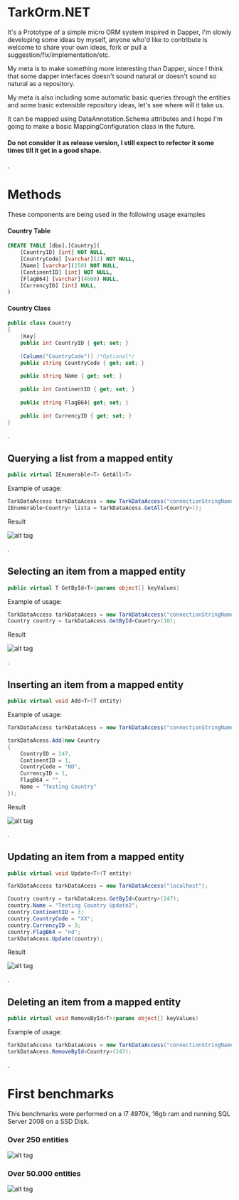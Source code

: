 # TarkOrm.NET
It's a Prototype of a simple micro ORM system inspired in Dapper, I'm slowly developing some ideas by myself, anyone who'd like to contribute is welcome to share your own ideas, fork or pull a suggestion/fix/implementation/etc. 

My meta is to make something more interesting than Dapper, since I think that some dapper interfaces doesn't sound natural or doesn't sound so natural as a repository.

My meta is also including some automatic basic queries through the entities and some basic extensible repository ideas, let's see where will it take us.

It can be mapped using DataAnnotation.Schema attributes and I hope I'm going to make a basic MappingConfiguration class in the future.

#### Do not consider it as release version, I still expect to refector it some times till it get in a good shape.

.

# Methods

These components are being used in the following usage examples

#### Country Table
```sql
CREATE TABLE [dbo].[Country](
    [CountryID] [int] NOT NULL,
    [CountryCode] [varchar](2) NOT NULL,
    [Name] [varchar](150) NOT NULL,
    [ContinentID] [int] NOT NULL,
    [FlagB64] [varchar](4000) NULL,
    [CurrencyID] [int] NULL,
)
```

#### Country Class
```csharp
public class Country
{
    [Key]        
    public int CountryID { get; set; }
  
    [Column("CountryCode")] /*Optional*/
    public string CountryCode { get; set; }
  
    public string Name { get; set; }
  
    public int ContinentID { get; set; }
  
    public string FlagB64{ get; set; }
  
    public int CurrencyID { get; set; }
}   
```

.

## Querying a list from a mapped entity

```csharp
public virtual IEnumerable<T> GetAll<T>
```

Example of usage:

```csharp
TarkDataAccess tarkDataAcess = new TarkDataAccess("connectionStringName");
IEnumerable<Country> lista = tarkDataAcess.GetAll<Country>();
```

Result

![alt tag](https://github.com/juniortarcisio/TarkOrm.NET/blob/master/unitTestGetAll.png?raw=true)

.

## Selecting an item from a mapped entity

```csharp
public virtual T GetById<T>(params object[] keyValues)
```

Example of usage:

```csharp
TarkDataAccess tarkDataAcess = new TarkDataAccess("connectionStringName");
Country country = tarkDataAcess.GetById<Country>(10);
```

Result

![alt tag](https://github.com/juniortarcisio/TarkOrm.NET/blob/master/unitTestGetById.png?raw=true)

.

## Inserting an item from a mapped entity

```csharp
public virtual void Add<T>(T entity)
```

Example of usage:

```csharp
TarkDataAccess tarkDataAcess = new TarkDataAccess("connectionStringName");

tarkDataAcess.Add(new Country
{
    CountryID = 247,
    ContinentID = 1,
    CountryCode = "ND",
    CurrencyID = 1,
    FlagB64 = "",
    Name = "Testing Country"
});
```

Result

![alt tag](https://github.com/juniortarcisio/TarkOrm.NET/blob/master/unitTestInsert.png?raw=true)

.

## Updating an item from a mapped entity

```csharp
public virtual void Update<T>(T entity)
```


```csharp
TarkDataAccess tarkDataAcess = new TarkDataAccess("localhost");

Country country = tarkDataAcess.GetById<Country>(247);
country.Name = "Testing Country Update2";
country.ContinentID = 3;
country.CountryCode = "XX";
country.CurrencyID = 3;
country.FlagB64 = "nd";
tarkDataAcess.Update(country);
```

Result

![alt tag](https://github.com/juniortarcisio/TarkOrm.NET/blob/master/unitTestUpdate.png?raw=true)

.

## Deleting an item from a mapped entity


```csharp
public virtual void RemoveById<T>(params object[] keyValues)
```

Example of usage:

```csharp
TarkDataAccess tarkDataAcess = new TarkDataAccess("connectionStringName");
tarkDataAcess.RemoveById<Country>(247);
```

.

# First benchmarks 

This benchmarks were performed on a I7 4970k, 16gb ram and running SQL Server 2008 on a SSD Disk.

### Over 250 entities

![alt tag](https://raw.githubusercontent.com/juniortarcisio/TarkOrm.NET/master/benchmarkCountry.png)


### Over 50.000 entities

![alt tag](https://raw.githubusercontent.com/juniortarcisio/TarkOrm.NET/master/benchmarkCity.png)

